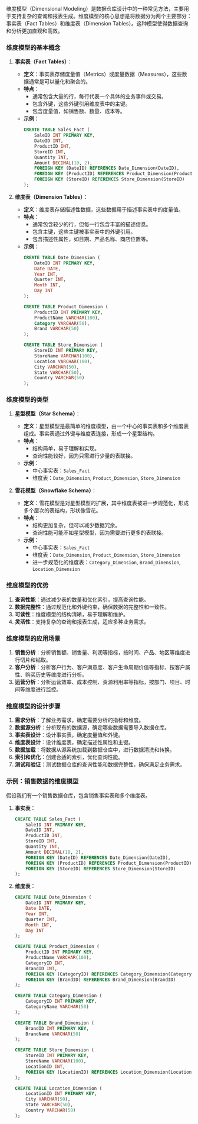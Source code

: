 维度模型（Dimensional Modeling）是数据仓库设计中的一种常见方法，主要用于支持复杂的查询和报表生成。维度模型的核心思想是将数据分为两个主要部分：事实表（Fact Tables）和维度表（Dimension Tables）。这种模型使得数据查询和分析更加直观和高效。

### 维度模型的基本概念

1. **事实表（Fact Tables）**：
   - **定义**：事实表存储度量值（Metrics）或度量数据（Measures），这些数据通常是可以量化和聚合的。
   - **特点**：
     - 通常包含大量的行，每行代表一个具体的业务事件或交易。
     - 包含外键，这些外键引用维度表中的主键。
     - 包含度量值，如销售额、数量、成本等。
   - **示例**：
     ```sql
     CREATE TABLE Sales_Fact (
         SaleID INT PRIMARY KEY,
         DateID INT,
         ProductID INT,
         StoreID INT,
         Quantity INT,
         Amount DECIMAL(10, 2),
         FOREIGN KEY (DateID) REFERENCES Date_Dimension(DateID),
         FOREIGN KEY (ProductID) REFERENCES Product_Dimension(ProductID),
         FOREIGN KEY (StoreID) REFERENCES Store_Dimension(StoreID)
     );
     ```

2. **维度表（Dimension Tables）**：
   - **定义**：维度表存储描述性数据，这些数据用于描述事实表中的度量值。
   - **特点**：
     - 通常包含较少的行，但每一行包含丰富的描述信息。
     - 包含主键，这些主键被事实表中的外键引用。
     - 包含描述性属性，如日期、产品名称、商店位置等。
   - **示例**：
     ```sql
     CREATE TABLE Date_Dimension (
         DateID INT PRIMARY KEY,
         Date DATE,
         Year INT,
         Quarter INT,
         Month INT,
         Day INT
     );

     CREATE TABLE Product_Dimension (
         ProductID INT PRIMARY KEY,
         ProductName VARCHAR(100),
         Category VARCHAR(50),
         Brand VARCHAR(50)
     );

     CREATE TABLE Store_Dimension (
         StoreID INT PRIMARY KEY,
         StoreName VARCHAR(100),
         Location VARCHAR(100),
         City VARCHAR(50),
         State VARCHAR(50),
         Country VARCHAR(50)
     );
     ```

### 维度模型的类型

1. **星型模型（Star Schema）**：
   - **定义**：星型模型是最简单的维度模型，由一个中心的事实表和多个维度表组成。事实表通过外键与维度表连接，形成一个星型结构。
   - **特点**：
     - 结构简单，易于理解和实现。
     - 查询性能较好，因为只需进行少量的表联接。
   - **示例**：
     - 中心事实表：`Sales_Fact`
     - 维度表：`Date_Dimension`, `Product_Dimension`, `Store_Dimension`

2. **雪花模型（Snowflake Schema）**：
   - **定义**：雪花模型是对星型模型的扩展，其中维度表被进一步规范化，形成多个层次的表结构，形状像雪花。
   - **特点**：
     - 结构更加复杂，但可以减少数据冗余。
     - 查询性能可能不如星型模型，因为需要进行更多的表联接。
   - **示例**：
     - 中心事实表：`Sales_Fact`
     - 维度表：`Date_Dimension`, `Product_Dimension`, `Store_Dimension`
     - 进一步规范化的维度表：`Category_Dimension`, `Brand_Dimension`, `Location_Dimension`

### 维度模型的优势

1. **查询性能**：通过减少表的数量和优化索引，提高查询性能。
2. **数据完整性**：通过规范化和外键约束，确保数据的完整性和一致性。
3. **可读性**：维度模型的结构清晰，易于理解和维护。
4. **灵活性**：支持复杂的查询和报表生成，适应多种业务需求。

### 维度模型的应用场景

1. **销售分析**：分析销售额、销售量、利润等指标，按时间、产品、地区等维度进行切片和钻取。
2. **客户分析**：分析客户行为、客户满意度、客户生命周期价值等指标，按客户属性、购买历史等维度进行分析。
3. **运营分析**：分析运营效率、成本控制、资源利用率等指标，按部门、项目、时间等维度进行监控。

### 维度模型的设计步骤

1. **需求分析**：了解业务需求，确定需要分析的指标和维度。
2. **数据源分析**：分析现有的数据源，确定哪些数据需要导入数据仓库。
3. **事实表设计**：设计事实表，确定度量值和外键。
4. **维度表设计**：设计维度表，确定描述性属性和主键。
5. **数据加载**：将数据从源系统加载到数据仓库中，进行数据清洗和转换。
6. **索引和优化**：创建合适的索引，优化查询性能。
7. **测试和验证**：测试数据仓库的查询性能和数据完整性，确保满足业务需求。

### 示例：销售数据的维度模型

假设我们有一个销售数据仓库，包含销售事实表和多个维度表。

1. **事实表**：
   ```sql
   CREATE TABLE Sales_Fact (
       SaleID INT PRIMARY KEY,
       DateID INT,
       ProductID INT,
       StoreID INT,
       Quantity INT,
       Amount DECIMAL(10, 2),
       FOREIGN KEY (DateID) REFERENCES Date_Dimension(DateID),
       FOREIGN KEY (ProductID) REFERENCES Product_Dimension(ProductID),
       FOREIGN KEY (StoreID) REFERENCES Store_Dimension(StoreID)
   );
   ```

2. **维度表**：
   ```sql
   CREATE TABLE Date_Dimension (
       DateID INT PRIMARY KEY,
       Date DATE,
       Year INT,
       Quarter INT,
       Month INT,
       Day INT
   );

   CREATE TABLE Product_Dimension (
       ProductID INT PRIMARY KEY,
       ProductName VARCHAR(100),
       CategoryID INT,
       BrandID INT,
       FOREIGN KEY (CategoryID) REFERENCES Category_Dimension(CategoryID),
       FOREIGN KEY (BrandID) REFERENCES Brand_Dimension(BrandID)
   );

   CREATE TABLE Category_Dimension (
       CategoryID INT PRIMARY KEY,
       CategoryName VARCHAR(50)
   );

   CREATE TABLE Brand_Dimension (
       BrandID INT PRIMARY KEY,
       BrandName VARCHAR(50)
   );

   CREATE TABLE Store_Dimension (
       StoreID INT PRIMARY KEY,
       StoreName VARCHAR(100),
       LocationID INT,
       FOREIGN KEY (LocationID) REFERENCES Location_Dimension(LocationID)
   );

   CREATE TABLE Location_Dimension (
       LocationID INT PRIMARY KEY,
       City VARCHAR(50),
       State VARCHAR(50),
       Country VARCHAR(50)
   );
   ```


